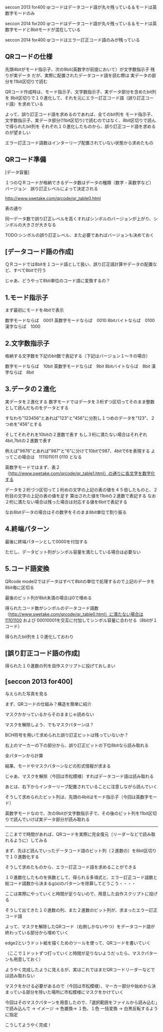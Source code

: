 seccon 2013 for400 qrコードはデータコード語が丸々残っている＆モードは英数字モードのみ

seccon 2014 for200 qrコードはデータコード語が丸々残っている＆モードは英数字モードと8bitモードが混在している

seccon 2014 for400 qrコードはエラー訂正コード語のみが残っている


QRコードの仕様
------------------------------------------------------------

先頭4bitがモード指示子、次の9bit(英数字が前提において）が文字数指示子
残りが実データ
だが、実際に配置されたデータコード語を読む際は
実データの部分を11bit区切りで読む

QRコード作成時は、モード指示子、文字数指示子、実データ部分を含めたbit列を
8bit区切りで１０進化して、それを元にエラー訂正コード語（誤り訂正コード語）を求めている

よって、誤り訂正コード語を求めるのであれば、全てのbit列を
モード指示子、文字数指示子、実データ部分(11bit区切り)で読むのではなく、8bit区切りで読んで得られたbit列を
それぞれ１０進化したものから、誤り訂正コード語を求めるのが望ましい

エラー訂正コード語数はインターリーブ配置されていない状態から求めたもの


QRコード準備
------------------------------------------------------------

[データ容量]

１つのＱＲコードが格納できるデータ数はデータの種類（数字・英数字など） バージョン　誤り訂正レベルによって決定される

http://www.swetake.com/qrcode/qr_table0.html

表の通り

同一データ数で誤り訂正レベルを高くすればシンボルのバージョンが上がり、シンボルの大きさが大きなる

TODO:シンボルの誤り訂正レベル、また必要であればバージョンも決めておく


[データコード語の作成]
------------------------------------------------------------

ＱＲコードでは8bitを１コード語として扱い、誤り訂正語計算やデータの配置など、すべて8bitで行う

じゃあ、どうやって8bti単位のコード語に変換するの？


1.モード指示子
------------------------------------------------------------

まず最初にモードを4bitで表示

数字モードならば　0001
英数字モードならば　0010
8bitバイトならば　0100
漢字ならば　1000


2.文字数指示子
------------------------------------------------------------

格納する文字数を下記のbit数で表記する（下記はバージョン１～９の場合）

数字モードならば　10bit
英数字モードならば　9bit
8bitバイトならば　8bit
漢字ならば　8bit


3.データの２進化
------------------------------------------------------------

実データを２進化する
数字モードではデータを３桁ずつ区切ってそのまま整数として読んだものをデータとする

すなわち"123456"とあれば"123"と"456"に分割し１つめのデータを"123"、２つめを"456"とする

そしてそれぞれを10bitの２進数で表す
もし３桁に満たない場合はそれぞれ4bit,7bitの２進数で表す

例えば"9876"とあれば"987"と"6"に分けて10bitで987、4bitで6を表現する
よってこの場合は　1111011011 0110 となる

英数字モードではまず、表２（http://www.swetake.com/qrcode/qr_table1.html）の通りに各文字を数字化する

データを２桁づつ区切って１桁めの文字の上記の表の値を４５倍したものと、２桁目の文字の上記の表の値を足す
算出された値を11bitの２進数で表記する なお２桁に満たない場合は残った場合は対応する値を6bitで表記する

なお8bitデータの場合はその数字をそのまま8bit単位で割り振る


4.終端パターン
------------------------------------------------------------

最後に終端パターンとして0000を付加する

ただし、データビット列がシンボル容量を満たしている場合は必要ない


5.コード語変換
------------------------------------------------------------

QRcode model2ではデータはすべて8bitの単位で処理するので上記のデータを8bit毎に区切る

最後のビット列が8bit未満の場合は0で埋める

得られたコード数がシンボルのデータコード語数（http://www.swetake.com/qrcode/qr_table0.html）に満たない場合は11101100 および 00010001を交互に付加してシンボル容量に合わせる（8bitが１コード）

得られたbit列を１０進化しておわり


[誤り訂正コード語の作成]
------------------------------------------------------------

得られた１０進数の列を自作スクリプトに投げておしまい


[seccon 2013 for400]
------------------------------------------------------------
与えられた写真を見る

まず、QRコードの仕組み？構造を簡単に紹介

マスクかかっているからそのままじゃ読めない

マスクを解除しよう、でもマスクパターンは？

BCH符号を用いて求められた誤り訂正ビットは残っていないか？

右上のマーカーの下の部分から、誤り訂正ビットの下位8bitなら読み取れる

全パターンから計算

結果、モードやマスクパターンなどの形式情報が求まる

じゃあ、マスクを解除（今回は市松模様）すればデータコード語は読み取れる

あとは、右下からインターリーブ配置されていることに注意しながら読んでいく

そうして求められたビット列は、先頭の4bitはモード指示子（今回は英数字モード）

英数字モードなので、次の9bitが文字数指示子で、その後のビット列を11bit区切りで読んでいけば実データ部分が読み取れる

-------------------------------------------------------------

ここまでで時間があれば、QRコードを実際に完全復元（リーダーなどで読み取れるように）してみる

まず、先ほど読んでいったデータコード語のビット列（２進数の）を8bit区切りで１０進数化する

そうして求めたものから、エラー訂正コード語を求めることができる

１０進数化したものを係数として、得られる多項式と、エラー訂正コード語数と総コード語数から決まるg(x)のパターンを除算してどうこう・・・・

ここは実際にやっていくと時間が足りないので、用意した自作スクリプトに投げる

そうして出てきた１０進数の列、また２進数のビット列が、求まったエラー訂正コード語

よって、マスクを解除したQRコード（右側しかないやつ）をデータコード語が終わっている部分から埋めていく

edge2というドット絵を描くためのツールを使って、QRコードを書いていく

（ここで１ドットずつ打っていくと時間が足りないようだったら、マスクパターンも用意しておく）

ようやく完成したように見えるが、実はこれではまだQRコードリーダーなどでは読み取れない

マスクをかける必要があるので（今回は市松模様）、マーカー部分や始めから決まっている部分を除いた場所に市松模様にマスクをかけていく

今回はそのマスクパターンを用意したので、「選択範囲をファイルから読み込む」で読み込んで → イメージ → 色置換→ １色、１色 一括変換 → 白黒反転するように指定

こうしてようやく完成！
